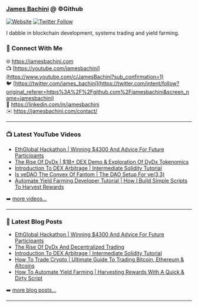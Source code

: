 ### [James Bachini][website] @ ⚙️Github

[![Website](https://img.shields.io/website?label=jamesbachini.com&style=for-the-badge&url=https%3A%2F%2Fjamesbachini.com)](https://jamesbachini.com)
[![Twitter Follow](https://img.shields.io/twitter/follow/james_bachini?color=1DA1F2&logo=twitter&style=for-the-badge)](https://twitter.com/intent/follow?original_referer=https%3A%2F%2Fgithub.com%2Fjamesbachini&screen_name=jamesbachini)

I dabble in blockchain development, systems trading and yield farming.

### 👋 Connect With Me

🌐 https://jamesbachini.com
<br />
📺 [https://youtube.com/jamesbachini](https://www.youtube.com/c/JamesBachini?sub_confirmation=1)
<br />
🐦 [https://twitter.com/james_bachini](https://twitter.com/intent/follow?original_referer=https%3A%2F%2Fgithub.com%2Fjamesbachini&screen_name=jamesbachini)
<br />
👔 https://linkedin.com/in/jamesbachini
<br />
✉️ https://jamesbachini.com/contact/

---

### 📺 Latest YouTube Videos

<!-- YOUTUBE:START -->
- [EthGlobal Hackathon | Winning $4300 And Advice For Future Participants](https://www.youtube.com/watch?v=2U7ezy93LYM)
- [The Rise Of DyDx | $1B+ DEX Demo &amp; Exploration Of DyDx Tokenomics](https://www.youtube.com/watch?v=G4Evnbja3-A)
- [Introduction To DEX Arbitrage | Intermediate Solidity Tutorial](https://www.youtube.com/watch?v=JQU4xVEzphU)
- [Is veDAO The Convex Of Fantom | The DAO Setup For ve&lpar;3,3&rpar;](https://www.youtube.com/watch?v=V5HQvs-Iejk)
- [Automate Yield Farming Developer Tutorial | How I Build Simple Scripts To Harvest Rewards](https://www.youtube.com/watch?v=aoPuHVdbHYo)
<!-- YOUTUBE:END -->

➡️ [more videos...](https://youtube.com/jamesbachini)

---

### 📝 Latest Blog Posts

<!-- BLOG-POST-LIST:START -->
- [EthGlobal Hackathon | Winning $4300 And Advice For Future Participants](https://jamesbachini.com/ethglobal-hackathon/)
- [The Rise Of DyDx And Decentralized Trading](https://jamesbachini.com/dydx/)
- [Introduction To DEX Arbitrage | Intermediate Solidity Tutorial](https://jamesbachini.com/dex-arbitrage/)
- [How To Trade Crypto | Ultimate Guide To Trading Bitcoin, Ethereum &amp; Altcoins](https://jamesbachini.com/how-to-trade-crypto/)
- [How To Automate Yield Farming | Harvesting Rewards With A Quick &amp; Dirty Script](https://jamesbachini.com/automate-yield-farming/)
<!-- BLOG-POST-LIST:END -->

➡️ [more blog posts...](https://jamesbachini.com)

---

[website]: https://jamesbachini.com
[twitter]: https://twitter.com/james_bachini
[youtube]: https://youtube.com/jamesbachini
[linkedin]: https://linkedin.com/in/jamesbachini
